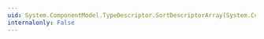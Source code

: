 ```yaml
---
uid: System.ComponentModel.TypeDescriptor.SortDescriptorArray(System.Collections.IList)
internalonly: False
---
```

